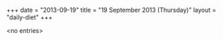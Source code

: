 +++
date = "2013-09-19"
title = "19 September 2013 (Thursday)"
layout = "daily-diet"
+++

\<no entries\>